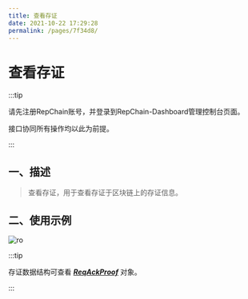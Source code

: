```yaml
---
title: 查看存证
date: 2021-10-22 17:29:28
permalink: /pages/7f34d8/
---
```


# 查看存证

:::tip

请先注册RepChain账号，并登录到RepChain-Dashboard管理控制台页面。

接口协同所有操作均以此为前提。

:::

## 一、描述

> 查看存证，用于查看存证于区块链上的存证信息。

## 二、使用示例

![ro](/api-coord/img/save/save-dashboard.gif)

:::tip

存证数据结构可查看 [***ReqAckProof***](/pages/76b411/#reqackproof) 对象。

:::



